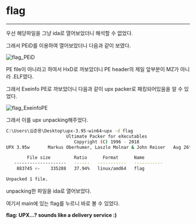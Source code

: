 # flag

---

우선 해당파일을 그냥 ida로 열어보았더니 해석할 수 없었다. 

그래서 PEiD를 이용하여 열어보았더니 다음과 같이 보였다.

![flag_PEiD](./image/flag_PEiD.PNG)

PE file이 아니라고 하여서 HxD로 까보았더니 PE header의 제일 앞부분이 MZ가 아니라 .ELF였다. 

그래서 Exeinfo PE로 까보았더니 다음과 같이 upx packer로 패킹되어있음을 알 수 있었다.

![flag_ExeinfoPE](./image/flag_ExeinfoPE.PNG)

그래서 이를 upx unpacking해주었다.

```bash
C:\Users\심준용\Desktop\upx-3.95-win64>upx -d flag
                       Ultimate Packer for eXecutables
                          Copyright (C) 1996 - 2018
UPX 3.95w       Markus Oberhumer, Laszlo Molnar & John Reiser   Aug 26th 2018

        File size         Ratio      Format      Name
   --------------------   ------   -----------   -----------
    883745 <-    335288   37.94%   linux/amd64   flag

Unpacked 1 file.
```

unpacking한 파일을 ida로 열어보았다.

여기서 main에 있는 flag를 누르니 바로 볼 수 있었다.


**flag: UPX...? sounds like a delivery service :)**
